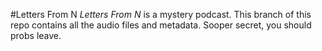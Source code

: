 #Letters From N
*Letters From N* is a mystery podcast. This branch of this repo contains all the audio files and metadata. Sooper secret, you should probs leave.